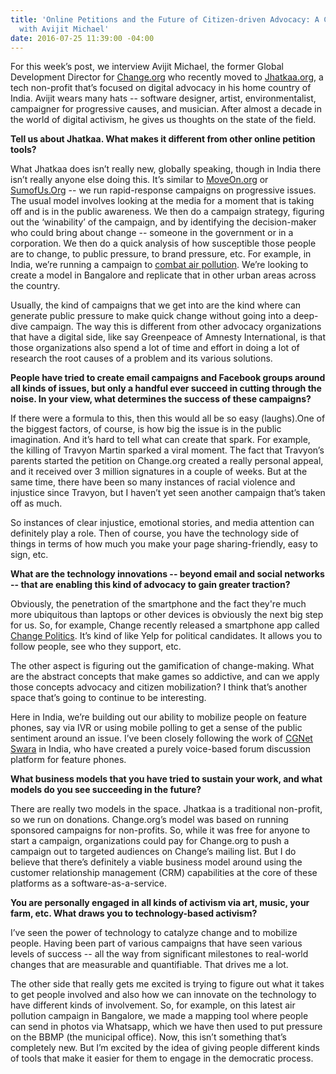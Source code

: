 ```yaml
---
title: 'Online Petitions and the Future of Citizen-driven Advocacy: A Conversation
  with Avijit Michael'
date: 2016-07-25 11:39:00 -04:00
---
```


For this week’s post, we interview Avijit Michael, the former Global Development Director for [Change.org](https://www.change.org/) who recently moved to [Jhatkaa.org](https://jhatkaa.org/), a tech non-profit that’s focused on digital advocacy in his home country of India. Avijit wears many hats -- software designer, artist, environmentalist, campaigner for progressive causes, and musician. After almost a decade in the world of digital activism, he gives us thoughts on the state of the field. 

<!--more-->

**Tell us about Jhatkaa. What makes it different from other online petition tools?** 

What Jhatkaa does isn’t really new, globally speaking, though in India there isn’t really anyone else doing this. It’s similar to [MoveOn.org](http://front.moveon.org/) or [SumofUs.Org](http://sumofus.org/) -- we run rapid-response campaigns on progressive issues. The usual model involves looking at the media for a moment that is taking off and is in the public awareness. We then do a campaign strategy, figuring out the ‘winability’ of the campaign, and by identifying the decision-maker who could bring about change -- someone in the government or in a corporation. We then do a quick analysis of how susceptible those people are to change, to public pressure, to brand pressure, etc. For example, in India, we’re running a campaign to [combat air pollution](https://jhatkaa.org/bangaloreisburning/). We’re looking to create a model in Bangalore and replicate that in other urban areas across the country. 

Usually, the kind of campaigns that we get into are the kind where can generate public pressure to make quick change without going into a deep-dive campaign. The way this is different from other advocacy organizations that have a digital side, like say Greenpeace of Amnesty International, is that those organizations also spend a lot of time and effort in doing a lot of research the root causes of a problem and its various solutions. 

**People have tried to create email campaigns and Facebook groups around all kinds of issues, but only a handful ever succeed in cutting through the noise. In your view, what determines the success of these campaigns?**

If there were a formula to this, then this would all be so easy (laughs).One of the biggest factors, of course, is how big the issue is in the public imagination. And it’s hard to tell what can create that spark. For example, the killing of Travyon Martin sparked a viral moment.  The fact that Travyon’s parents started the petition on Change.org created a really personal appeal, and it received over 3 million signatures in a couple of weeks. But at the same time, there have been so many instances of racial violence and injustice since Travyon, but I haven’t yet seen another campaign that’s taken off as much. 

So instances of clear injustice, emotional stories, and media attention can definitely play a role. Then of course, you have the technology side of things in terms of how much you make your page sharing-friendly, easy to sign, etc.

**What are the technology innovations -- beyond email and social networks -- that are enabling this kind of advocacy to gain greater traction?**

Obviously, the penetration of the smartphone and the fact they're much more ubiquitous than laptops or other devices is obviously the next big step for us. So, for example, Change recently released a smartphone app called [Change Politics](http://blog.change.org/post/new-election-app-change-politics-citizen-participation-elections). It’s kind of like Yelp for political candidates. It allows you to follow people, see who they support, etc. 

The other aspect is figuring out the gamification of change-making. What are the abstract concepts that make games so addictive, and can we apply those concepts advocacy and citizen mobilization? I think that’s another space that’s going to continue to be interesting. 

Here in India, we’re building out our ability to mobilize people on feature phones, say via IVR or using mobile polling to get a sense of the public sentiment around an issue. I’ve been closely following the work of [CGNet Swara](http://cgnetswara.org/) in India, who have created a purely voice-based forum discussion platform for feature phones. 

**What business models that you have tried to sustain your work, and what models do you see succeeding in the future?**

There are really two models in the space. Jhatkaa is a traditional non-profit, so we run on donations. Change.org’s model was based on running sponsored campaigns for non-profits. So, while it was free for anyone to start a campaign, organizations could pay for Change.org to push a campaign out to targeted audiences on Change’s mailing list. But I do believe that there’s definitely a viable business model around using the customer relationship management (CRM) capabilities at the core of these platforms as a software-as-a-service. 

**You are personally engaged in all kinds of activism via art, music, your farm, etc. What draws you to technology-based activism?**

I’ve seen the power of technology to catalyze change and to mobilize people. Having been part of various campaigns that have seen various levels of success -- all the way from significant milestones to real-world changes that are measurable and quantifiable. That drives me a lot. 

The other side that really gets me excited is trying to figure out what it takes to get people involved and also how we can innovate on the technology to have different kinds of involvement. So, for example, on this latest air pollution campaign in Bangalore, we made a mapping tool where people can send in photos via Whatsapp, which we have then used to put pressure on the BBMP (the municipal office). Now, this isn’t something that’s completely new. But I’m excited by the idea of giving people different kinds of tools that make it easier for them to engage in the democratic process. 
